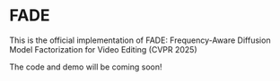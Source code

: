 # FADE
This is the official implementation of FADE: Frequency-Aware Diffusion Model Factorization for Video Editing (CVPR 2025)

The code and demo will be coming soon!
